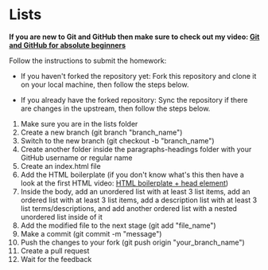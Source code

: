 # Lists

**If you are new to Git and GitHub then make sure to check out my video: [Git and GitHub for absolute beginners](https://youtu.be/WaAsfuVDJ_U?si=q4UFgWQH-uWIMBUu)**

Follow the instructions to submit the homework:

- If you haven't forked the repository yet:
  Fork this repository and clone it on your local machine, then follow the steps below.
   
- If you already have the forked repository:
Sync the repository if there are changes in the upstream, then follow the steps below.

1. Make sure you are in the lists folder
1. Create a new branch (git branch "branch_name")
2. Switch to the new branch (git checkout -b "branch_name")
3. Create another folder inside the paragraphs-headings folder with your GitHub username or regular name
4. Create an index.html file
5. Add the HTML boilerplate (if you don't know what's this then have a look at the first HTML video: [HTML boilerplate + head element](https://youtu.be/q989wUBLq-4?si=xSPezy-hjJAWBXd3))
6. Inside the body, add an unordered list with at least 3 list items, add an ordered list with at least 3 list items, add a description list with at least 3 list terms/descriptions, and add another ordered list with a nested unordered list inside of it
9. Add the modified file to the next stage (git add "file_name")
10. Make a commit (git commit -m "message")
11. Push the changes to your fork (git push origin "your_branch_name")
12. Create a pull request
13. Wait for the feedback
